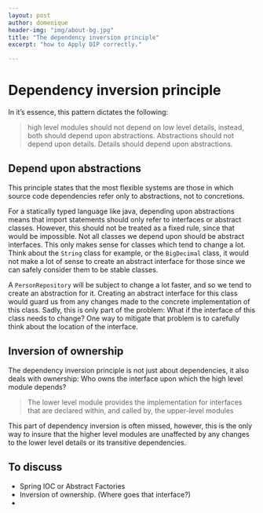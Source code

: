```yaml
---
layout: post
author: domenique
header-img: "img/about-bg.jpg"
title: "The dependency inversion principle"
excerpt: "how to Apply DIP correctly."

---
```


# Dependency inversion principle
In it’s essence, this pattern dictates the following:

>high level modules should not depend on low level details, instead, both should depend upon abstractions. Abstractions should not depend upon details. Details should depend upon abstractions.

## Depend upon abstractions
This principle states that the most flexible systems are those in which source code dependencies refer only to abstractions, not to concretions.

For a statically typed language like java, depending upon abstractions means that import statements should only refer to interfaces or abstract classes. However, this should not be treated as a fixed rule, since that would be impossible. Not all classes we depend upon should be abstract interfaces. This only makes sense for classes which tend to change a lot. Think about the `String` class for example, or the `BigDecimal` class, it would not make a lot of sense to create an abstract interface for those since we can safely consider them to be stable classes. 

A `PersonRepository` will be subject to change a lot faster, and so we tend to create an abstraction for it. Creating an abstract interface for this class would guard us from any changes made to the concrete implementation of this class. Sadly, this is only part of the problem: What if the interface of this class needs to change? One way to mitigate that problem is to carefully think about the location of the interface. 

## Inversion of ownership
The dependency inversion principle is not just about dependencies, it also deals with ownership: Who owns the interface upon which the high level module depends? 

>The lower level module provides the implementation for interfaces that are declared within, and called by, the upper-level modules

This part of dependency inversion is often missed, however, this is the only way to insure that the higher level modules are unaffected by any changes to the lower level details or its transitive dependencies. 

## To discuss
* Spring IOC or Abstract Factories
* Inversion of ownership. (Where goes that interface?)
* 